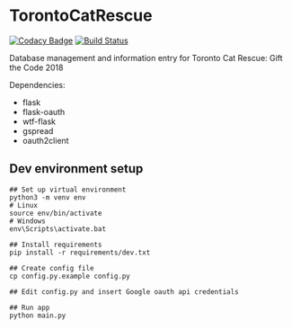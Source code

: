 # TorontoCatRescue

[![Codacy Badge](https://api.codacy.com/project/badge/Grade/78ed1a955c244fc1b2436a425a354f0e)](https://app.codacy.com/app/wipash/TorontoCatRescue?utm_source=github.com&utm_medium=referral&utm_content=wipash/TorontoCatRescue&utm_campaign=Badge_Grade_Dashboard)
[![Build Status](https://travis-ci.com/wipash/TorontoCatRescue.svg?branch=master)](https://travis-ci.com/wipash/TorontoCatRescue)

Database management and information entry for Toronto Cat Rescue: Gift the Code 2018

Dependencies:

- flask
- flask-oauth
- wtf-flask
- gspread
- oauth2client

## Dev environment setup

    ## Set up virtual environment
    python3 -m venv env
    # Linux
    source env/bin/activate
    # Windows
    env\Scripts\activate.bat

    ## Install requirements
    pip install -r requirements/dev.txt

    ## Create config file
    cp config.py.example config.py

    ## Edit config.py and insert Google oauth api credentials

    ## Run app
    python main.py
